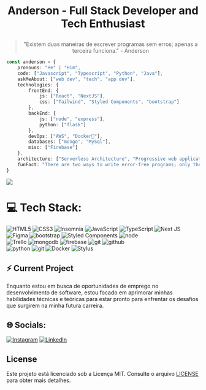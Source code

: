 # <p align='center'> Anderson - Full Stack Developer and Tech Enthusiast</p>

>  <p align='center'>"Existem duas maneiras de escrever programas sem erros; apenas a terceira funciona." - Anderson</p>
> 
```typescript
const anderson = {
    pronouns: "He" | "Him",
    code: ["Javascript", "Typescript", "Python", "Java"],
    askMeAbout: ["web dev", "tech", "app dev"],
    technologies: {
        frontEnd: {
            js: ["React", "NextJS"],
            css: ["Tailwind", "Styled Components", "bootstrap"]
        },
        backEnd: {
            js: ["node", "express"],
            python: ["flask"]
        },
        devOps: ["AWS", "Docker🐳"],
        databases: ["mongo", "MySql"],
        misc: ["Firebase"]
    },
    architecture: ["Serverless Architecture", "Progressive web applications", "Single page applications"],
    funFact: "There are two ways to write error-free programs; only the third one works"
}
```
<img align="center rigth" src="https://github.com/rajput2107/rajput2107/blob/master/Assets/Developer.gif"/>

# 💻 Tech Stack:
![HTML5](https://img.shields.io/badge/html%205-grey?style=for-the-badge&logo=html5&logoColor=white&labelColor=8E2DE2)
![CSS3](https://img.shields.io/badge/css%203-grey?style=for-the-badge&logo=css3&logoColor=white&labelColor=8E2DE2)
![Insomnia](https://img.shields.io/badge/Insomnia-grey?style=for-the-badge&logo=insomnia&logoColor=white&labelColor=8E2DE2) 
![JavaScript](https://img.shields.io/badge/-JavaScript-grey?style=for-the-badge&logo=javascript&logoColor=white&labelColor=8E2DE2)
![TypeScript](https://img.shields.io/badge/typescript-grey.svg?style=for-the-badge&logo=typescript&logoColor=white&labelColor=8E2DE2)
![Next JS](https://img.shields.io/badge/Next-grey?style=for-the-badge&logo=next.js&logoColor=white&labelColor=8E2DE2) 
<br>
![Figma](https://img.shields.io/badge/figma-grey.svg?style=for-the-badge&logo=figma&logoColor=white&labelColor=8E2DE2) 
![bootstrap](https://img.shields.io/badge/-bootstrap-grey?style=for-the-badge&logo=bootstrap&logoColor=white&labelColor=8E2DE2)
![Styled Components](https://img.shields.io/badge/styled--components-grey?style=for-the-badge&logo=styled-components&logoColor=white&labelColor=8E2DE2)
![node](https://img.shields.io/badge/-node-grey?style=for-the-badge&logo=node.js&logoColor=white&labelColor=8E2DE2)
<br>
![Trello](https://img.shields.io/badge/Trello-grey.svg?style=for-the-badge&logo=Trello&logoColor=white&labelColor=8E2DE2)
![mongodb](https://img.shields.io/badge/-mongodb-grey?style=for-the-badge&logo=mongodb&logoColor=white&labelColor=8E2DE2)
![firebase](https://img.shields.io/badge/-firebase-grey?style=for-the-badge&logo=firebase&logoColor=white&labelColor=8E2DE2)
![git](https://img.shields.io/badge/-git-grey?style=for-the-badge&logo=git&logoColor=white&labelColor=8E2DE2)
![github](https://img.shields.io/badge/-github-grey?style=for-the-badge&logo=github&logoColor=white&labelColor=8E2DE2)
<br>
![python](https://img.shields.io/badge/-python-grey?style=for-the-badge&logo=python&logoColor=white&labelColor=8E2DE2)
![git](https://img.shields.io/badge/-git-grey?style=for-the-badge&logo=git&logoColor=white&labelColor=8E2DE2)
![Docker](https://img.shields.io/badge/docker-grey.svg?style=for-the-badge&logo=docker&logoColor=white&labelColor=8E2DE2)
![Stylus](https://img.shields.io/badge/stylus-grey.svg?style=for-the-badge&logo=stylus&logoColor=white&labelColor=8E2DE2) 

## ⚡ Current Project

Enquanto estou em busca de oportunidades de emprego no desenvolvimento de software, estou focado em aprimorar minhas habilidades técnicas e teóricas para estar pronto para enfrentar os desafios que surgirem na minha futura carreira.

## 🌐 Socials:
[![Instagram](https://img.shields.io/badge/Instagram-%23E4405F.svg?logo=Instagram&logoColor=white)](https://www.instagram.com/_anderson.jhonatan/)
[![LinkedIn](https://img.shields.io/badge/LinkedIn-%230077B5.svg?logo=linkedin&logoColor=white)](https://www.linkedin.com/in/anderson-jhonatan/)

## License

Este projeto está licenciado sob a Licença MIT. Consulte o arquivo [LICENSE](LICENSE) para obter mais detalhes.
